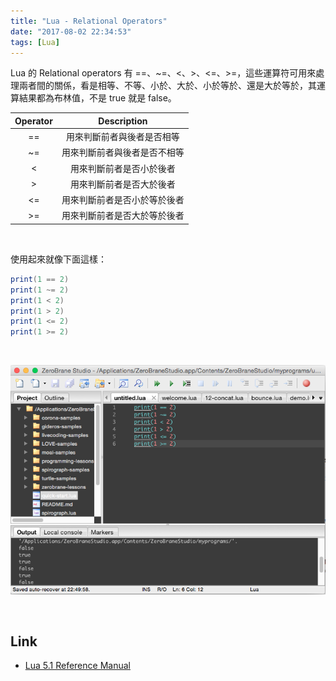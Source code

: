 ```yaml
---
title: "Lua - Relational Operators"
date: "2017-08-02 22:34:53"
tags: [Lua]
---
```



Lua 的 Relational operators 有 ==、~=、<、>、<=、>=，這些運算符可用來處理兩者間的關係，看是相等、不等、小於、大於、小於等於、還是大於等於，其運算結果都為布林值，不是 true 就是 false。  

<!-- More -->

| Operator | Description | 
|:-------------:|:-------------:|
| == | 用來判斷前者與後者是否相等 |
| ~= | 用來判斷前者與後者是否不相等 |
| < | 用來判斷前者是否小於後者 |
| > | 用來判斷前者是否大於後者 |
| <= | 用來判斷前者是否小於等於後者 |
| >= | 用來判斷前者是否大於等於後者 |

<br/>


使用起來就像下面這樣：  

```Lua
print(1 == 2)
print(1 ~= 2)
print(1 < 2)
print(1 > 2)
print(1 <= 2)
print(1 >= 2)
``` 

<br/>


![1.png](1.png)

<br/>


Link
----
* [Lua 5.1 Reference Manual](http://www.lua.org/manual/5.1/manual.html#2.5.2)
